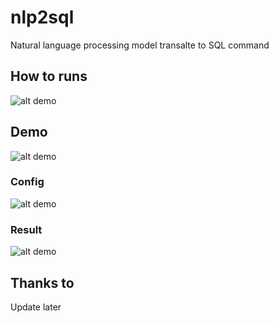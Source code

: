 # nlp2sql
Natural language processing model transalte to SQL command

## How to runs
![alt demo](img/img0.png)

## Demo

![alt demo](images/img1.png)

### Config
![alt demo](images/img2.png)

### Result
![alt demo](images/img3.png)

## Thanks to
Update later
